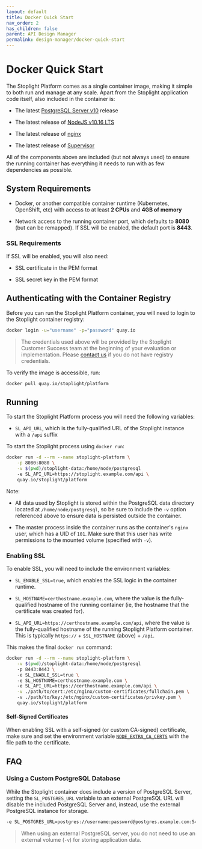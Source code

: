 ```yaml
---
layout: default
title: Docker Quick Start
nav_order: 2
has_children: false
parent: API Design Manager
permalink: design-manager/docker-quick-start
---
```


# Docker Quick Start

The Stoplight Platform comes as a single container image, making it simple to both run and manage at any scale.
Apart from the Stoplight application code itself, also included in the container is:

- The latest [PostgreSQL Server v10](https://www.postgresql.org/docs/10/index.html) release

- The latest release of [NodeJS v10.16 LTS](https://nodejs.org/en/about/releases/)

- The latest release of [nginx](https://nginx.org/en/)

- The latest release of [Supervisor](http://supervisord.org/)

All of the components above are included (but not always used) to ensure the running container has everything it needs to run with as few dependencies as possible.

## System Requirements

- Docker, or another compatible container runtime (Kubernetes, OpenShift, etc) with access to at least **2 CPUs** and **4GB of memory**

- Network access to the running container port, which defaults to **8080** (but can be remapped). If SSL will be enabled, the default port is **8443**.

### SSL Requirements

If SSL will be enabled, you will also need:

- SSL certificate in the PEM format

- SSL secret key in the PEM format

## Authenticating with the Container Registry

Before you can run the Stoplight Platform container, you will need to login to the Stoplight container registry:

```bash
docker login -u="username" -p="password" quay.io
```

> The credentials used above will be provided by the Stoplight Customer Success team at the beginning of your evaluation or implementation. Please [contact us](mailto:customers@stoplight.io) if you do not have registry credentials.

To verify the image is accessible, run:

```bash
docker pull quay.io/stoplight/platform
```

## Running

To start the Stoplight Platform process you will need the following variables:

- `SL_API_URL`, which is the fully-qualified URL of the Stoplight instance with a `/api` suffix

To start the Stoplight process using `docker run`:

```bash
docker run -d --rm --name stoplight-platform \
    -p 8080:8080 \
    -v $(pwd)/stoplight-data:/home/node/postgresql
    -e SL_API_URL=https://stoplight.example.com/api \
    quay.io/stoplight/platform
```

Note:

- All data used by Stoplight is stored within the PostgreSQL data directory located at `/home/node/postgresql`, so be sure to include the `-v` option referenced above to ensure data is persisted outside the container.

- The master process inside the container runs as the container's `nginx` user, which has a UID of `101`. Make sure that this user has write permissions to the mounted volume (specified with `-v`).

### Enabling SSL

To enable SSL, you will need to include the environment variables:

- `SL_ENABLE_SSL=true`, which enables the SSL logic in the container runtime.

- `SL_HOSTNAME=certhostname.example.com`, where the value is the fully-qualified hostname of the running container (ie, the hostname that the certificate was created for).

- `SL_API_URL=https://certhostname.example.com/api`, where the value is the fully-qualified hostname of the running Stoplight Platform container. This is typically `https://` + `$SL_HOSTNAME` (above) + `/api`.

This makes the final `docker run` command:

```bash
docker run -d --rm --name stoplight-platform \
    -v $(pwd)/stoplight-data:/home/node/postgresql
    -p 8443:8443 \                                                      # * required for SSL
    -e SL_ENABLE_SSL=true \                                             # *
    -e SL_HOSTNAME=certhostname.example.com \                           # *
    -e SL_API_URL=https://certhostname.example.com/api \
    -v ./path/to/cert:/etc/nginx/custom-certificates/fullchain.pem \    # *
    -v ./path/to/key:/etc/nginx/custom-certificates/privkey.pem \       # *
    quay.io/stoplight/platform
```

#### Self-Signed Certificates

When enabling SSL with a self-signed (or custom CA-signed) certificate,
make sure and set the environment variable
[`NODE_EXTRA_CA_CERTS`](https://nodejs.org/api/cli.html#cli_node_extra_ca_certs_file)
with the file path to the certificate.

## FAQ

### Using a Custom PostgreSQL Database

While the Stoplight container does include a version of PostgreSQL Server,
setting the `SL_POSTGRES_URL` variable to an external PostgreSQL URL will
disable the included PostgreSQL Server and, instead, use the external PostgreSQL instance for storage.

```bash
-e SL_POSTGRES_URL=postgres://username:password@postgres.example.com:5432/stoplight
```

> When using an external PostgreSQL server, you do not need to use an external volume (`-v`) for storing application data.
